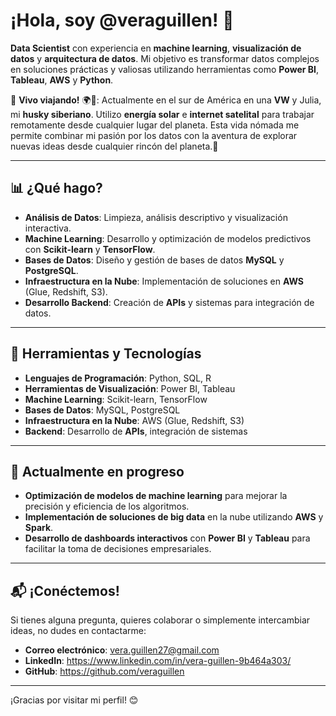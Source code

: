 # ¡Hola, soy @veraguillen! 👋

**Data Scientist** con experiencia en **machine learning**, **visualización de datos** y **arquitectura de datos**. Mi objetivo es transformar datos complejos en soluciones prácticas y valiosas utilizando herramientas como **Power BI**, **Tableau**, **AWS** y **Python**. 

🚀 **Vivo viajando!** 🌍🚐: Actualmente en el sur de América en una **VW** y Julia, mi **husky siberiano**.
Utilizo **energía solar** e **internet satelital** para trabajar remotamente desde cualquier lugar del planeta. Esta vida nómada me permite combinar mi pasión por los datos con la aventura de explorar nuevas ideas desde cualquier rincón del planeta.🚀
 


---

## 📊 ¿Qué hago?

- **Análisis de Datos**: Limpieza, análisis descriptivo y visualización interactiva.
- **Machine Learning**: Desarrollo y optimización de modelos predictivos con **Scikit-learn** y **TensorFlow**.
- **Bases de Datos**: Diseño y gestión de bases de datos **MySQL** y **PostgreSQL**.
- **Infraestructura en la Nube**: Implementación de soluciones en **AWS** (Glue, Redshift, S3).
- **Desarrollo Backend**: Creación de **APIs** y sistemas para integración de datos.

---

## 🔧 Herramientas y Tecnologías

- **Lenguajes de Programación**: Python, SQL, R
- **Herramientas de Visualización**: Power BI, Tableau
- **Machine Learning**: Scikit-learn, TensorFlow
- **Bases de Datos**: MySQL, PostgreSQL
- **Infraestructura en la Nube**: AWS (Glue, Redshift, S3)
- **Backend**: Desarrollo de **APIs**, integración de sistemas

---

## 🌱 Actualmente en progreso

- **Optimización de modelos de machine learning** para mejorar la precisión y eficiencia de los algoritmos.
- **Implementación de soluciones de big data** en la nube utilizando **AWS** y **Spark**.
- **Desarrollo de dashboards interactivos** con **Power BI** y **Tableau** para facilitar la toma de decisiones empresariales.

---

## 📬 ¡Conéctemos!

Si tienes alguna pregunta, quieres colaborar o simplemente intercambiar ideas, no dudes en contactarme:

- **Correo electrónico**: vera.guillen27@gmail.com
- **LinkedIn**: https://www.linkedin.com/in/vera-guillen-9b464a303/
- **GitHub**: https://github.com/veraguillen

---

¡Gracias por visitar mi perfil! 😊

<!---
veraguillen/veraguillen is a ✨ special ✨ repository because its `README.md` (this file) appears on your GitHub profile.
You can click the Preview link to take a look at your changes.
--->
